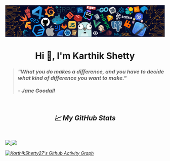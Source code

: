 <!-- # Hi there 👋  -->
<!--
**KarthikShetty27/KarthikShetty27** is a ✨ _special_ ✨ repository because its `README.md` (this file) appears on your GitHub profile.

Here are some ideas to get you started:

- 🔭 I’m currently working on ...
- 🌱 I’m currently learning ...
- 👯 I’m looking to collaborate on ...
- 🤔 I’m looking for help with ...
- 💬 Ask me about ...
- 📫 How to reach me: ...
- 😄 Pronouns: ...
- ⚡ Fun fact: ...
-->


<img src="README_Images/Header Image.png" alt="README-File-Header-Image"/>
<h1 align="center">Hi 👋, I'm Karthik Shetty</h1>

<!-- Quote by Jane Goodall -->
> <h3><i>"What you do makes a difference, and you have to decide what kind of difference you want to make."</i><br><br>  - <i>Jane Goodall<i></h3> 
<br> 

<!-- Programming Languages    -->


<!-- Statistics  -->
<h2 align='center'>📈 My GitHub Stats </h2>
   
<br>
<p align="left">
  <a href="https://KarthikShetty27.dev/">
  <img width="49.5%" src="https://github-readme-stats.vercel.app/api?username=KarthikShetty27&show_icons=true&theme=dracula&hide_border=true" />
  <img width="49.5%" src="https://github-readme-streak-stats.herokuapp.com/?user=KarthikShetty27&theme=dracula&hide_border=true" />
  </a>
</p>
   
<!-- Activity Graph -->
<!-- Old Version --> 
<!-- [![KarthikShetty27's Github Activity Graph](https://activity-graph.herokuapp.com/graph?username=KarthikShetty27&custom_title=KarthikShetty27%20Contribution%20Graph&bg_color=FFCCB3&color=7A4495&hide_border=true&line=F675A8&point=554994&area_color=F29393&area=true)](https://github.com/KarthikShetty27/github-readme-activity-graph) -->

[![KarthikShetty27's Github Activity Graph](https://github-readme-activity-graph.cyclic.app/graph?username=KarthikShetty27&custom_title=KarthikShetty27's+Github+Activity+Graph&bg_color=FFCCB3&color=7A4495&hide_border=true&line=F675A8&point=554994&area_color=F29393&area=true)](https://github.com/KarthikShetty27/github-readme-activity-graph)  

<br>
   
<!-- Kaggle Profile Stats Starts -->
<!-- <h2 align='center'> <img src="README_Images/kaggle_icon.png" width="25" height="25"> My Kaggle Profile </h2>
<br>
![KarthikSheety27](https://road-to-kaggle-grandmaster.vercel.app/api/simple/KarthikShetty27)  -->
<!-- Badges -->
<!--  Badge Instructions
   * Additionaly, change the {part} value.
       * {part} : competition, datatset, notebook, discussion
   * It both supports dark(default) and light version  -->
<!-- <h2 align='center'>  


 -->
<!-- Kaggle Profile Stats Ends-->

 
